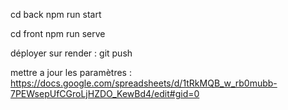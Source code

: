 cd back
npm run start

cd front
npm run serve

déployer sur render : 
git push

mettre a jour les paramètres : 
https://docs.google.com/spreadsheets/d/1tRkMQB_w_rb0mubb-7PEWsepUfCGroLjHZDO_KewBd4/edit#gid=0